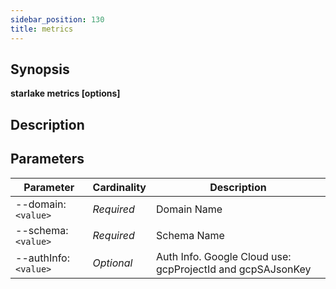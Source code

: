 ```yaml
---
sidebar_position: 130
title: metrics
---
```



## Synopsis

**starlake metrics [options]**

## Description


## Parameters

Parameter|Cardinality|Description
---|---|---
--domain:`<value>`|*Required*|Domain Name
--schema:`<value>`|*Required*|Schema Name
--authInfo:`<value>`|*Optional*|Auth Info.  Google Cloud use: gcpProjectId and gcpSAJsonKey

